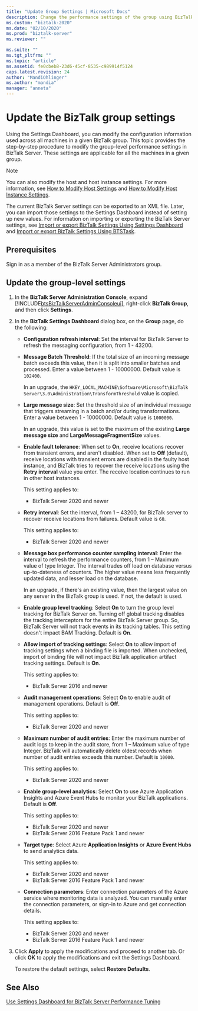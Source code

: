 ```yaml
---
title: "Update Group Settings | Microsoft Docs"
description: Change the performance settings of the group using BizTalk Server Administration
ms.custom: "biztalk-2020"
ms.date: "02/10/2020"
ms.prod: "biztalk-server"
ms.reviewer: ""

ms.suite: ""
ms.tgt_pltfrm: ""
ms.topic: "article"
ms.assetid: fe0cbeb8-23d6-45cf-8535-c989914f5124
caps.latest.revision: 24
author: "MandiOhlinger"
ms.author: "mandia"
manager: "anneta"
---
```


# Update the BizTalk group settings

Using the Settings Dashboard, you can modify the configuration information used across all machines in a given BizTalk group. This topic provides the step-by-step procedure to modify the group-level performance settings in BizTalk Server. These settings are applicable for all the machines in a given group.  

> [!NOTE]
>  You can also modify the host and host instance settings. For more information, see [How to Modify Host Settings](../core/how-to-modify-host-settings.md) and [How to Modify Host Instance Settings](../core/how-to-modify-host-instance-settings.md).  

 The current BizTalk Server settings can be exported to an XML file. Later, you can import those settings to the Settings Dashboard instead of setting up new values. For information on importing or exporting the BizTalk Server settings, see [Import or export BizTalk Settings Using Settings Dashboard](how-to-import-biztalk-settings-using-settings-dashboard.md) and [Import or export BizTalk Settings Using BTSTask](how-to-import-biztalk-settings-using-btstask.md). 

## Prerequisites

Sign in as a member of the BizTalk Server Administrators group.  

## Update the group-level settings  

1. In the **BizTalk Server Administration Console**, expand [!INCLUDE[btsBizTalkServerAdminConsoleui](../includes/btsbiztalkserveradminconsoleui-md.md)], right-click **BizTalk Group**, and then click **Settings**.  

2. In the **BizTalk Settings Dashboard** dialog box, on the **Group** page, do the following:

    - **Configuration refresh interval**: Set the interval for BizTalk Server to refresh the messaging configuration, from 1 - 43200.
    - **Message Batch Threshold**: If the total size of an incoming message batch exceeds this value, then it is split into smaller batches and processed. Enter a value between 1 - 10000000. Default value is `102400`.

      In an upgrade, the `HKEY_LOCAL_MACHINE\Software\Microsoft\BizTalk Server\3.0\Administration\TransformThreshold` value is copied.

    - **Large message size**: Set the threshold size of an individual message that triggers streaming in a batch and/or during transformations. Enter a value between 1 - 10000000. Default value is `1000000`. 

      In an upgrade, this value is set to the maximum of the existing **Large message size** and **LargeMessageFragmentSize** values.

    - **Enable fault tolerance**: When set to **On**, receive locations recover from transient errors, and aren't disabled. When set to **Off** (default), receive locations with transient errors are disabled in the faulty host instance, and BizTalk tries to recover the receive locations using the **Retry interval** value you enter. The receive location continues to run in other host instances.

      This setting applies to:  
        - BizTalk Server 2020 and newer

    - **Retry interval**: Set the interval, from 1 – 43200, for BizTalk server to recover receive locations from failures. Default value is `60`.

      This setting applies to:  
        - BizTalk Server 2020 and newer

    - **Message box performance counter sampling interval**: Enter the interval to refresh the performance counters, from 1 – Maximum value of type Integer. The interval trades off load on database versus up-to-dateness of counters. The higher value means less frequently updated data, and lesser load on the database.

      In an upgrade, if there's an existing value, then the largest value on any server in the BizTalk group is used. If not, the default is used.

    - **Enable group level tracking**: Select **On** to turn the group level tracking for BizTalk Server on. Turning off global tracking disables the tracking interceptors for the entire BizTalk Server group. So, BizTalk Server will not track events in its tracking tables. This setting doesn't impact BAM Tracking. Default is **On**.
    - **Allow import of tracking settings**: Select **On** to allow import of tracking settings when a binding file is imported. When unchecked, import of binding file will not impact BizTalk application artifact tracking settings. Default is **On**.

      This setting applies to:  
        - BizTalk Server 2016 and newer

    - **Audit management operations**: Select **On** to enable audit of management operations. Default is **Off**.

      This setting applies to:  
        - BizTalk Server 2020 and newer

    - **Maximum number of audit entries**: Enter the maximum number of audit logs to keep in the audit store, from 1 – Maximum value of type Integer. BizTalk will automatically delete oldest records when number of audit entries exceeds this number. Default is `10000`.

      This setting applies to:  
        - BizTalk Server 2020 and newer

    - **Enable group-level analytics**: Select **On** to use Azure Application Insights and Azure Event Hubs to monitor your BizTalk applications. Default is **Off**.

      This setting applies to:  
        - BizTalk Server 2020 and newer
        - BizTalk Server 2016 Feature Pack 1 and newer

    - **Target type**: Select Azure **Application Insights** or **Azure Event Hubs** to send analytics data.

      This setting applies to:  
        - BizTalk Server 2020 and newer
        - BizTalk Server 2016 Feature Pack 1 and newer

    - **Connection parameters**: Enter connection parameters of the Azure service where monitoring data is analyzed. You can manually enter the connection parameters, or sign-in to Azure and get connection details.

      This setting applies to:  
        - BizTalk Server 2020 and newer
        - BizTalk Server 2016 Feature Pack 1 and newer

3. Click **Apply** to apply the modifications and proceed to another tab. Or click **OK** to apply the modifications and exit the Settings Dashboard.  

    To restore the default settings, select **Restore Defaults**.  

## See Also

[Use Settings Dashboard for BizTalk Server Performance Tuning](../core/using-settings-dashboard-for-biztalk-server-performance-tuning.md)
